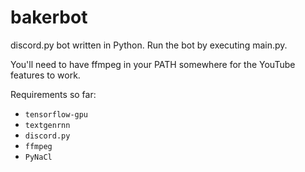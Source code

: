 # bakerbot
discord.py bot written in Python. Run the bot by executing main.py.

You'll need to have ffmpeg in your PATH somewhere for the YouTube features to work.

Requirements so far:
- `tensorflow-gpu`
- `textgenrnn`
- `discord.py`
- `ffmpeg`
- `PyNaCl`
